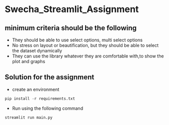 # Swecha_Streamlit_Assignment

## minimum criteria should be the following
- They should be able to use select options, multi select options
- No stress on layout or beautification, but they should be able to select the dataset dynamically
- They can use the library whatever they are comfortable with,to show the plot and graphs

## Solution for the assignment

- create an environment

```py
pip install -r requirements.txt
```
- Run using the following command

```py
streamlit run main.py
```
